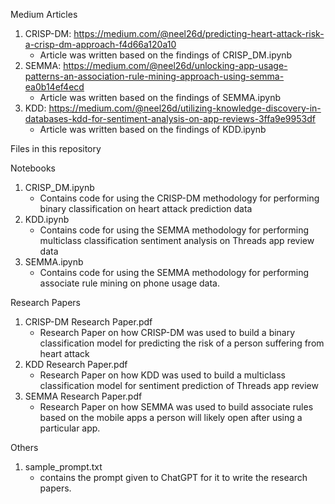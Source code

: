 Medium Articles
1. CRISP-DM: https://medium.com/@neel26d/predicting-heart-attack-risk-a-crisp-dm-approach-f4d66a120a10
     - Article was written based on the findings of CRISP_DM.ipynb
3. SEMMA: https://medium.com/@neel26d/unlocking-app-usage-patterns-an-association-rule-mining-approach-using-semma-ea0b14ef4ecd
    - Article was written based on the findings of SEMMA.ipynb
5. KDD: https://medium.com/@neel26d/utilizing-knowledge-discovery-in-databases-kdd-for-sentiment-analysis-on-app-reviews-3ffa9e9953df
    - Article was written based on the findings of KDD.ipynb

Files in this repository

Notebooks
1. CRISP_DM.ipynb
     - Contains code for using the CRISP-DM methodology for performing binary classification on heart attack prediction data 
2. KDD.ipynb
     - Contains code for using the SEMMA methodology for performing multiclass classification sentiment analysis on Threads app review data
3. SEMMA.ipynb
     - Contains code for using the SEMMA methodology for performing associate rule mining on phone usage data.

Research Papers
1. CRISP-DM Research Paper.pdf
     - Research Paper on how CRISP-DM was used to build a binary classification model for predicting the risk of a person suffering from heart attack
2. KDD Research Paper.pdf
     - Research Paper on how KDD was used to build a multiclass classification model for sentiment prediction of Threads app review
3. SEMMA Research Paper.pdf
     - Research Paper on how SEMMA was used to build associate rules based on the mobile apps a person will likely open after using a particular app.

Others
1. sample_prompt.txt
     - contains the prompt given to ChatGPT for it to write the research papers.
